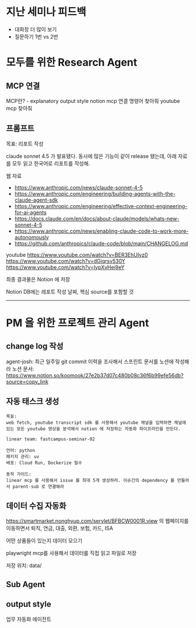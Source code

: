 # 지난 세미나 피드백
- 대화창 더 많이 보기
- 질문하기 1번 vs 2번

# 모두를 위한 Research Agent

## MCP 연결
MCP란? - explanatory output style
notion mcp 연결 명령어 찾아줘
youtube mcp 찾아줘

## 프롬프트
목표: 리포트 작성

claude sonnet 4.5 가 발표됐다. 동시에 많은 기능이 같이 release 됐는데, 아래 자료를 모두 읽고 한국어로 리포트를 작성해.

웹 자료
- https://www.anthropic.com/news/claude-sonnet-4-5
- https://www.anthropic.com/engineering/building-agents-with-the-claude-agent-sdk
- https://www.anthropic.com/engineering/effective-context-engineering-for-ai-agents
- https://docs.claude.com/en/docs/about-claude/models/whats-new-sonnet-4-5
- https://www.anthropic.com/news/enabling-claude-code-to-work-more-autonomously
- https://github.com/anthropics/claude-code/blob/main/CHANGELOG.md

youtube
https://www.youtube.com/watch?v=BER3EhUIyz0
https://www.youtube.com/watch?v=dGiqrsv530Y
https://www.youtube.com/watch?v=IypXvHej9eY

최종 결과물은 Notion 에 저장

Notion DB에는 레포트 작성 날짜, 핵심 source를 포함할 것

---

# PM 을 위한 프로젝트 관리 Agent

## change log 작성
agent-josh: 최근 일주일 git commit 이력을 조사해서 스프린트 문서를 노션에 작성해라
노션 문서: https://www.notion.so/koomook/27e2b37d07c480b08c36f6b99efe56db?source=copy_link


## 자동 태스크 생성

```
목표:
web fetch, youtube transcript sdk 를 사용해서 youtube 채널을 입력하면 채널에 있는 모든 youtube 영상을 분석해서 notion 에 저장하는 자동화 파이프라인을 만든다.

linear team: fastcampus-seminar-02

언어: python
패키지 관리: uv
배포: Cloud Run, Dockerize 필수

동작 가이드:
linear mcp 를 사용해서 issue 를 최대 5개 생성하라. 이슈간의 dependency 를 만들어서 parent-sub 로 연결해라
```

## 데이터 수집 자동화
https://smartmarket.nonghyup.com/servlet/BFBCW0001R.view 의
웹페이지를 이동하면서
퇴직, 연금, 대출, 외환, 보험, 카드, ISA

어떤 상품들이 있는지 데이터 모으기

playwright mcp를 사용해서 데이터를 직접 읽고 파일로 저장

저장 위치: data/

## Sub Agent

## output style
업무 자동화 에이전트